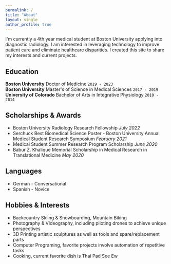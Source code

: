 ```yaml
---
permalink: /
title: "About"
layout: single
author_profile: true
---
```

I'm currently a 4th year medical student at Boston University applying into diagnostic radiology. I am interested in leveraging technology to improve patient care and eliminate healthcare disparities. I created this site to share my interests and current projects.

## Education
**Boston University** Doctor of Medicine `2019 - 2023`  
**Boston University** Master's of Science in Medical Sciences `2017 - 2019`    
**University of Colorado** Bachelor of Arts in Integrative Physiology `2010 - 2014`  

## Scholarships & Awards
* Boston University Radiology Research Fellowship _July 2022_  
* Serchuck Best Biomedical Science Poster - Boston University Annual Medical Student Research Symposium _February 2021_  
* Medical Student Summer Research Program Scholarship _June 2020_  
* Babur Z. Khalique Memorial Scholarship in Medical Research in Translational Medicine _May 2020_  

## Languages
* German - Conversational
* Spanish - Novice

## Hobbies & Interests
* Backcountry Skiing & Snowboarding, Mountain Biking
* Photography & Videography, including piloting drones to achieve unique perspectives
* 3D Printing artistic sculptures as well as tools and spare/replacement parts
* Computer Programing, favorite projects involve automation of repetitive tasks
* Cooking, current favorite dish is Thai Pad See Ew
